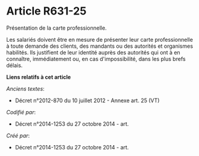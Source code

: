 # Article R631-25

Présentation de la carte professionnelle.

Les salariés doivent être en mesure de présenter leur carte professionnelle à toute demande des clients, des mandants ou des
autorités et organismes habilités. Ils justifient de leur identité auprès des autorités qui ont à en connaître, immédiatement
ou, en cas d'impossibilité, dans les plus brefs délais.

**Liens relatifs à cet article**

_Anciens textes_:

  - Décret n°2012-870 du 10 juillet 2012 -  Annexe art. 25 (VT)

_Codifié par_:

  - Décret n°2014-1253 du 27 octobre 2014 - art.

_Créé par_:

  - Décret n°2014-1253 du 27 octobre 2014 - art.
